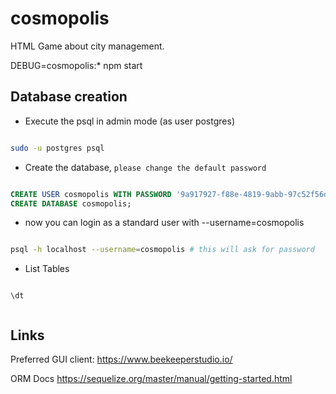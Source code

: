 # cosmopolis
HTML Game about city management.

DEBUG=cosmopolis:* npm start

## Database creation

- Execute the psql in admin mode (as user postgres)

```sh

sudo -u postgres psql


```

- Create the database, ```please change the default password```

```SQL

CREATE USER cosmopolis WITH PASSWORD '9a917927-f88e-4819-9abb-97c52f56d3b8';
CREATE DATABASE cosmopolis;

```

- now you can login as a standard user with --username=cosmopolis

```sh

psql -h localhost --username=cosmopolis # this will ask for password

```

- List Tables

```postgresql

\dt


```

## Links

Preferred GUI client: https://www.beekeeperstudio.io/

ORM Docs https://sequelize.org/master/manual/getting-started.html
